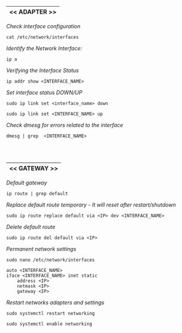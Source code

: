 |<< ADAPTER >>|
|-------------|

*Check interface configuration*
```
cat /etc/network/interfaces
```

*Identify the Network Interface:*
```
ip a
```

*Verifying the Interface Status*
```
ip addr show <INTERFACE_NAME>
```

*Set interface status DOWN/UP*
```
sudo ip link set <interface_name> down
```

```
sudo ip link set <INTERFACE_NAME> up
```

*Check dmesg for errors related to the interface*
```
dmesg | grep  <INTERFACE_NAME>
```

<br>
<br>


|<< GATEWAY >>|
|-------------|

*Default gateway*
```
ip route | grep default
```

*Replace default route temporary - It will reset after restart/shutdown*
```
sudo ip route replace default via <IP> dev <INTERFACE_NAME>
```

*Delete default route*
```
sudo ip route del default via <IP>
```

*Permanent network settings*
```
sudo nano /etc/network/interfaces
```

```
auto <INTERFACE_NAME>
iface <INTERFACE_NAME> inet static
    address <IP>
    netmask <IP>
    gateway <IP>
```

*Restart networks adapters and settings*
```
sudo systemctl restart networking
```

```
sudo systemctl enable networking
```

<br>
<br>
